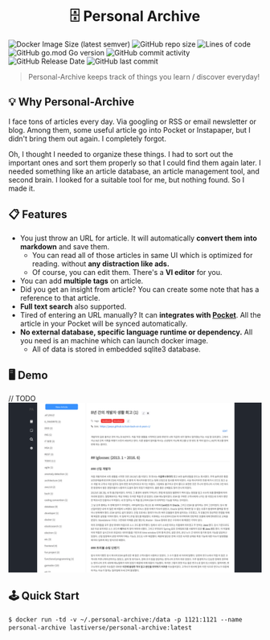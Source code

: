 <h1 align="center">🗄 Personal Archive</h1>

![Docker Image Size (latest semver)](https://img.shields.io/docker/image-size/lastiverse/personal-archive)
![GitHub repo size](https://img.shields.io/github/repo-size/Jaeyo/personal-archive)
![Lines of code](https://img.shields.io/tokei/lines/github/Jaeyo/personal-archive)
![GitHub go.mod Go version](https://img.shields.io/github/go-mod/go-version/Jaeyo/personal-archive)
![GitHub commit activity](https://img.shields.io/github/commit-activity/m/jaeyo/personal-archive)
![GitHub Release Date](https://img.shields.io/github/release-date/jaeyo/personal-archive)
![GitHub last commit](https://img.shields.io/github/last-commit/jaeyo/personal-archive)

> Personal-Archive keeps track of things you learn / discover everyday!

## 💡 Why Personal-Archive

I face tons of articles every day. Via googling or RSS or email newsletter or blog. Among them, some useful article go into Pocket or Instapaper, but I didn't bring them out again. I completely forgot.

Oh, I thought I needed to organize these things. I had to sort out the important ones and sort them properly so that I could find them again later. I needed something like an article database, an article management tool, and second brain. I looked for a suitable tool for me, but nothing found. So I made it.

## 📋 Features
- You just throw an URL for article. It will automatically **convert them into markdown** and save them.
  - You can read all of those articles in same UI which is optimized for reading. without **any distraction like ads.**
  - Of course, you can edit them. There's a **VI editor** for you.
- You can add **multiple tags** on article.
- Did you get an insight from article? You can create some note that has a reference to that article.
- **Full text search** also supported.
- Tired of entering an URL manually? It can **integrates with [Pocket](https://getpocket.com/)**. All the article in your Pocket will be synced automatically.
- **No external database, specific language runtime or dependency.** All you need is an machine which can launch docker image. 
  - All of data is stored in embedded sqlite3 database. 

## 🖥 Demo
// TODO
![screenshot](/docs/screenshot-01.png)

## 🕹 Quick Start
```
$ docker run -td -v ~/.personal-archive:/data -p 1121:1121 --name personal-archive lastiverse/personal-archive:latest
```
